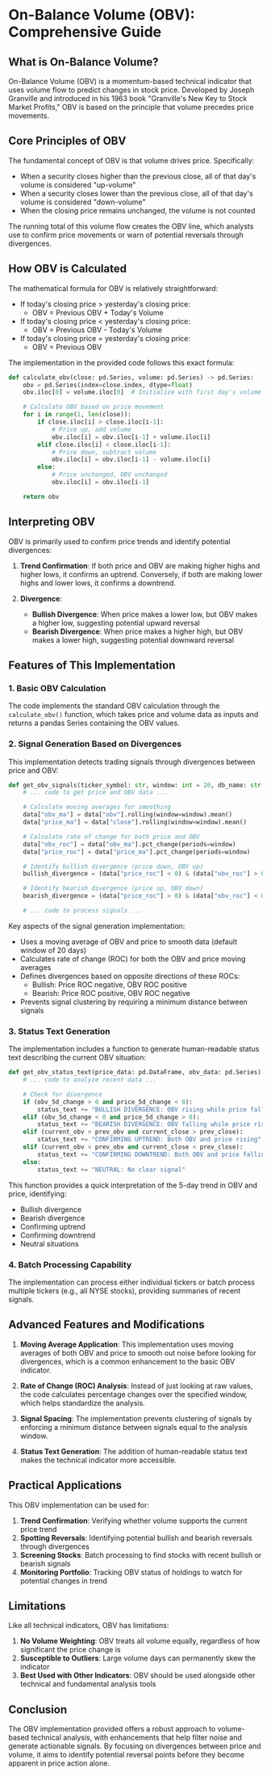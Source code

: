 # On-Balance Volume (OBV): Comprehensive Guide

## What is On-Balance Volume?

On-Balance Volume (OBV) is a momentum-based technical indicator that uses volume flow to predict changes in stock price. Developed by Joseph Granville and introduced in his 1963 book "Granville's New Key to Stock Market Profits," OBV is based on the principle that volume precedes price movements.

## Core Principles of OBV

The fundamental concept of OBV is that volume drives price. Specifically:

- When a security closes higher than the previous close, all of that day's volume is considered "up-volume"
- When a security closes lower than the previous close, all of that day's volume is considered "down-volume"
- When the closing price remains unchanged, the volume is not counted

The running total of this volume flow creates the OBV line, which analysts use to confirm price movements or warn of potential reversals through divergences.

## How OBV is Calculated

The mathematical formula for OBV is relatively straightforward:

- If today's closing price > yesterday's closing price:
  - OBV = Previous OBV + Today's Volume
- If today's closing price < yesterday's closing price:
  - OBV = Previous OBV - Today's Volume
- If today's closing price = yesterday's closing price:
  - OBV = Previous OBV

The implementation in the provided code follows this exact formula:

```python
def calculate_obv(close: pd.Series, volume: pd.Series) -> pd.Series:
    obv = pd.Series(index=close.index, dtype=float)
    obv.iloc[0] = volume.iloc[0]  # Initialize with first day's volume

    # Calculate OBV based on price movement
    for i in range(1, len(close)):
        if close.iloc[i] > close.iloc[i-1]:
            # Price up, add volume
            obv.iloc[i] = obv.iloc[i-1] + volume.iloc[i]
        elif close.iloc[i] < close.iloc[i-1]:
            # Price down, subtract volume
            obv.iloc[i] = obv.iloc[i-1] - volume.iloc[i]
        else:
            # Price unchanged, OBV unchanged
            obv.iloc[i] = obv.iloc[i-1]

    return obv
```

## Interpreting OBV

OBV is primarily used to confirm price trends and identify potential divergences:

1. **Trend Confirmation**: If both price and OBV are making higher highs and higher lows, it confirms an uptrend. Conversely, if both are making lower highs and lower lows, it confirms a downtrend.

2. **Divergence**:
   - **Bullish Divergence**: When price makes a lower low, but OBV makes a higher low, suggesting potential upward reversal
   - **Bearish Divergence**: When price makes a higher high, but OBV makes a lower high, suggesting potential downward reversal

## Features of This Implementation

### 1. Basic OBV Calculation

The code implements the standard OBV calculation through the `calculate_obv()` function, which takes price and volume data as inputs and returns a pandas Series containing the OBV values.

### 2. Signal Generation Based on Divergences

This implementation detects trading signals through divergences between price and OBV:

```python
def get_obv_signals(ticker_symbol: str, window: int = 20, db_name: str = "stock_data.db", days: int = 365):
    # ... code to get price and OBV data ...

    # Calculate moving averages for smoothing
    data["obv_ma"] = data["obv"].rolling(window=window).mean()
    data["price_ma"] = data["close"].rolling(window=window).mean()

    # Calculate rate of change for both price and OBV
    data["obv_roc"] = data["obv_ma"].pct_change(periods=window)
    data["price_roc"] = data["price_ma"].pct_change(periods=window)

    # Identify bullish divergence (price down, OBV up)
    bullish_divergence = (data["price_roc"] < 0) & (data["obv_roc"] > 0)

    # Identify bearish divergence (price up, OBV down)
    bearish_divergence = (data["price_roc"] > 0) & (data["obv_roc"] < 0)

    # ... code to process signals ...
```

Key aspects of the signal generation implementation:

- Uses a moving average of OBV and price to smooth data (default window of 20 days)
- Calculates rate of change (ROC) for both the OBV and price moving averages
- Defines divergences based on opposite directions of these ROCs:
  - Bullish: Price ROC negative, OBV ROC positive
  - Bearish: Price ROC positive, OBV ROC negative
- Prevents signal clustering by requiring a minimum distance between signals

### 3. Status Text Generation

The implementation includes a function to generate human-readable status text describing the current OBV situation:

```python
def get_obv_status_text(price_data: pd.DataFrame, obv_data: pd.Series) -> str:
    # ... code to analyze recent data ...

    # Check for divergence
    if (obv_5d_change > 0 and price_5d_change < 0):
        status_text += "BULLISH DIVERGENCE: OBV rising while price falling"
    elif (obv_5d_change < 0 and price_5d_change > 0):
        status_text += "BEARISH DIVERGENCE: OBV falling while price rising"
    elif (current_obv > prev_obv and current_close > prev_close):
        status_text += "CONFIRMING UPTREND: Both OBV and price rising"
    elif (current_obv < prev_obv and current_close < prev_close):
        status_text += "CONFIRMING DOWNTREND: Both OBV and price falling"
    else:
        status_text += "NEUTRAL: No clear signal"
```

This function provides a quick interpretation of the 5-day trend in OBV and price, identifying:

- Bullish divergence
- Bearish divergence
- Confirming uptrend
- Confirming downtrend
- Neutral situations

### 4. Batch Processing Capability

The implementation can process either individual tickers or batch process multiple tickers (e.g., all NYSE stocks), providing summaries of recent signals.

## Advanced Features and Modifications

1. **Moving Average Application**: This implementation uses moving averages of both OBV and price to smooth out noise before looking for divergences, which is a common enhancement to the basic OBV indicator.

2. **Rate of Change (ROC) Analysis**: Instead of just looking at raw values, the code calculates percentage changes over the specified window, which helps standardize the analysis.

3. **Signal Spacing**: The implementation prevents clustering of signals by enforcing a minimum distance between signals equal to the analysis window.

4. **Status Text Generation**: The addition of human-readable status text makes the technical indicator more accessible.

## Practical Applications

This OBV implementation can be used for:

1. **Trend Confirmation**: Verifying whether volume supports the current price trend
2. **Spotting Reversals**: Identifying potential bullish and bearish reversals through divergences
3. **Screening Stocks**: Batch processing to find stocks with recent bullish or bearish signals
4. **Monitoring Portfolio**: Tracking OBV status of holdings to watch for potential changes in trend

## Limitations

Like all technical indicators, OBV has limitations:

1. **No Volume Weighting**: OBV treats all volume equally, regardless of how significant the price change is
2. **Susceptible to Outliers**: Large volume days can permanently skew the indicator
3. **Best Used with Other Indicators**: OBV should be used alongside other technical and fundamental analysis tools

## Conclusion

The OBV implementation provided offers a robust approach to volume-based technical analysis, with enhancements that help filter noise and generate actionable signals. By focusing on divergences between price and volume, it aims to identify potential reversal points before they become apparent in price action alone.
